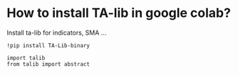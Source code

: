 How to install TA-lib in google colab?
======================================

Install ta-lib for indicators, SMA ...

    !pip install TA-Lib-binary

    import talib
    from talib import abstract

